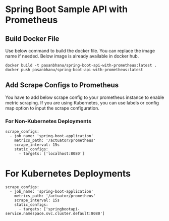 # Spring Boot Sample API with Prometheus


## Build Docker File

Use below command to build the docker file. You can replace the image name if needed. Below image is already available in docker hub.

```
docker build -t pasanbhanu/spring-boot-api-with-prometheus:latest .
docker push pasanbhanu/spring-boot-api-with-prometheus:latest
```

## Add Scrape Configs to Prometheus

You have to add below scrape config to your prometheus instance to enable metric scraping. If you are using Kubernetes, you can use labels or config map option to input the scrape configuration.

### For Non-Kubernetes Deployments
```
scrape_configs:
  - job_name: 'spring-boot-application'
    metrics_path: '/actuator/prometheus'
    scrape_interval: 15s
    static_configs:
      - targets: ['localhost:8080']
```

# For Kubernetes Deployments
```
scrape_configs:
  - job_name: 'spring-boot-application'
    metrics_path: '/actuator/prometheus'
    scrape_interval: 15s
    static_configs:
      - targets: ['springbootapi-service.namespace.svc.cluster.default:8080']
```